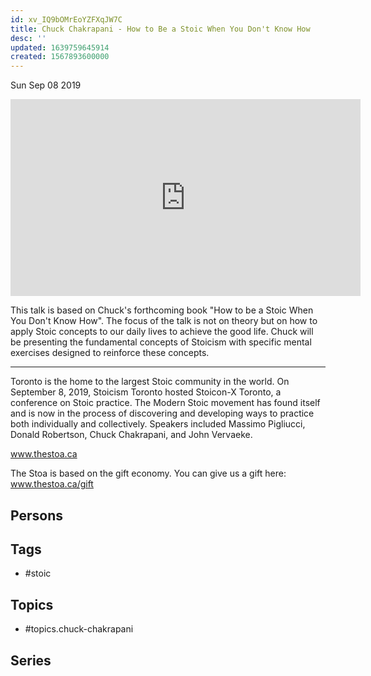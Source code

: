 ```yaml
---
id: xv_IQ9bOMrEoYZFXqJW7C
title: Chuck Chakrapani - How to Be a Stoic When You Don't Know How
desc: ''
updated: 1639759645914
created: 1567893600000
---
```





Sun Sep 08 2019

<iframe width="560" height="315" src="https://www.youtube.com/embed/BaFrUp-x84E" title="Chuck Chakrapani - How to Be a Stoic When You Don't Know How" frameborder="0" allow="accelerometer; autoplay; clipboard-write; encrypted-media; gyroscope; picture-in-picture" allowfullscreen ></iframe>

This talk is based on Chuck's forthcoming book "How to be a Stoic When You Don't Know How". The focus of the talk is not on theory but on how to apply Stoic concepts to our daily lives to achieve the good life. Chuck will be presenting the fundamental concepts of Stoicism with specific mental exercises designed to reinforce these concepts.

***

Toronto is the home to the largest Stoic community in the world. On September 8, 2019, Stoicism Toronto hosted Stoicon-X Toronto, a conference on Stoic practice. The Modern Stoic movement has found itself and is now in the process of discovering and developing ways to practice both individually and collectively. Speakers included Massimo Pigliucci, Donald Robertson, Chuck Chakrapani, and John Vervaeke.

www.thestoa.ca

The Stoa is based on the gift economy. You can give us a gift here: www.thestoa.ca/gift

## Persons



## Tags

- #stoic

## Topics

- #topics.chuck-chakrapani

## Series



